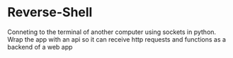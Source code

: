# Reverse-Shell
Conneting to the terminal of another computer using sockets in python.
Wrap the app with an api so it can receive http requests and functions as a backend of a web app
